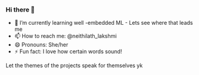 ### Hi there 👋


- 🌱 I’m currently learning well -embedded ML - Lets see where that leads me
- 📫 How to reach me: @neithilath_lakshmi
- 😄 Pronouns: She/her
- ⚡ Fun fact: I love how certain words sound!


Let the themes of the projects speak for themselves yk
